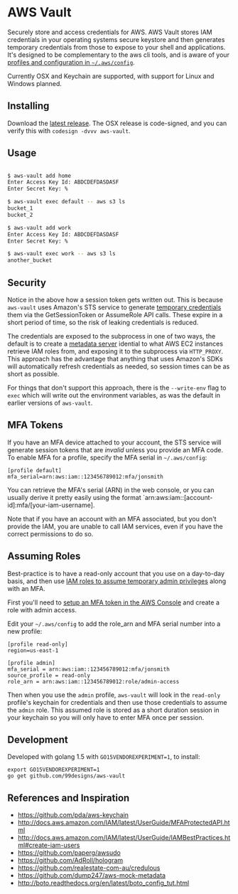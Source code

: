 AWS Vault
=========

Securely store and access credentials for AWS. AWS Vault stores IAM credentials in your operating systems secure keystore and then generates temporary credentials from those to expose to your shell and applications. It's designed to be complementary to the aws cli tools, and is aware of your [profiles and configuration in `~/.aws/config`](http://docs.aws.amazon.com/cli/latest/userguide/cli-chap-getting-started.html#cli-config-files).

Currently OSX and Keychain are supported, with support for Linux and Windows planned.

## Installing

Download the [latest release](https://github.com/99designs/aws-vault/releases). The OSX release is code-signed, and you can verify this with `codesign -dvvv aws-vault`.

## Usage

```bash

$ aws-vault add home
Enter Access Key Id: ABDCDEFDASDASF
Enter Secret Key: %

$ aws-vault exec default -- aws s3 ls
bucket_1
bucket_2

$ aws-vault add work
Enter Access Key Id: ABDCDEFDASDASF
Enter Secret Key: %

$ aws-vault exec work -- aws s3 ls
another_bucket
```

## Security

Notice in the above how a session token gets written out. This is because `aws-vault` uses Amazon's STS service
to generate [temporary credentials](http://docs.aws.amazon.com/IAM/latest/UserGuide/id_credentials_temp.html) them via the GetSessionToken or AssumeRole API calls. These expire in a short period of time, so the risk of leaking credentials is reduced.

The credentials are exposed to the subprocess in one of two ways, the default is to create a [metadata server](http://docs.aws.amazon.com/AWSEC2/latest/UserGuide/ec2-instance-metadata.html) idential to what AWS EC2 instances retrieve IAM roles from, and exposing it to the subprocess via `HTTP_PROXY`. This approach has the advantage that anything that uses Amazon's SDKs will automatically refresh credentials as needed, so session times can be as short as possible.

For things that don't support this approach, there is the `--write-env` flag to `exec` which will write out the environment variables, as was the default in earlier versions of `aws-vault`.

## MFA Tokens

If you have an MFA device attached to your account, the STS service will generate session tokens that are *invalid* unless you provide an MFA code. To enable MFA for a profile, specify the MFA serial in `~/.aws/config`:

```
[profile default]
mfa_serial=arn:aws:iam::123456789012:mfa/jonsmith
```

You can retrieve the MFA's serial (ARN) in the web console, or you can usually derive it pretty easily using the format `arn:aws:iam::[account-id]:mfa/[your-iam-username].

Note that if you have an account with an MFA associated, but you don't provide the IAM, you are unable to call IAM services, even if you have the correct permissions to do so.

## Assuming Roles

Best-practice is to have a read-only account that you use on a day-to-day basis, and then use [IAM roles to assume temporary admin privileges](http://docs.aws.amazon.com/cli/latest/userguide/cli-roles.html) along with an MFA.

First you'll need to [setup an MFA token in the AWS Console](http://docs.aws.amazon.com/IAM/latest/UserGuide/GenerateMFAConfigAccount.html) and create a role with admin access.

Edit your `~/.aws/config` to add the role_arn and MFA serial number into a new profile:

```
[profile read-only]
region=us-east-1

[profile admin]
mfa_serial = arn:aws:iam::123456789012:mfa/jonsmith
source_profile = read-only
role_arn = arn:aws:iam::123456789012:role/admin-access
```

Then when you use the `admin` profile, `aws-vault` will look in the `read-only` profile's keychain for credentials and then use those credentials to assume the `admin` role. This assumed role is stored as a short duration session in your keychain so you will only have to enter MFA once per session.

## Development

Developed with golang 1.5 with `GO15VENDOREXPERIMENT=1`, to install:

```
export GO15VENDOREXPERIMENT=1
go get github.com/99designs/aws-vault
```

## References and Inspiration

 * https://github.com/pda/aws-keychain
 * http://docs.aws.amazon.com/IAM/latest/UserGuide/MFAProtectedAPI.html
 * http://docs.aws.amazon.com/IAM/latest/UserGuide/IAMBestPractices.html#create-iam-users
 * https://github.com/paperg/awsudo
 * https://github.com/AdRoll/hologram
 * https://github.com/realestate-com-au/credulous
 * https://github.com/dump247/aws-mock-metadata
 * http://boto.readthedocs.org/en/latest/boto_config_tut.html

